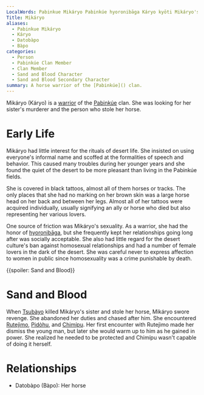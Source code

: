 ```yaml
---
LocalWords: Pabinkue Mikáryo Pabinkúe hyoronibāga Káryo kyōti Mikáryo's Tsubàyo Rutejìmo Pidòhu Chimípu Datobàpo Bàpo
Title: Mikáryo
aliases:
  - Pabinkue Mikáryo
  - Káryo
  - Datobàpo
  - Bàpo
categories:
  - Person
  - Pabinkúe Clan Member
  - Clan Member
  - Sand and Blood Character
  - Sand and Blood Secondary Character
summary: A horse warrior of the [Pabinkúe]() clan.
---
```


Mikáryo (Káryo) is a [warrior](/kyōti-warrior/) of the [Pabinkúe]() clan. She was looking for her sister's murderer and the person who stole her horse.

# Early Life

Mikáryo had little interest for the rituals of desert life. She insisted on using everyone's informal name and scoffed at the formalities of speech and behavior. This caused many troubles during her younger years and she found the quiet of the desert to be more pleasant than living in the Pabinkúe fields.

She is covered in black tattoos, almost all of them horses or tracks. The only places that she had no marking on her brown skin was a large horse head on her back and between her legs. Almost all of her tattoos were acquired individually, usually signifying an ally or horse who died but also representing her various lovers.

One source of friction was Mikáryo's sexuality. As a warrior, she had the honor of [hyoronibāga](), but she frequently kept her relationships going long after was socially acceptable. She also had little regard for the desert culture's ban against homosexual relationships and had a number of female lovers in the dark of the desert. She was careful never to express affection to women in public since homosexuality was a crime punishable by death.

{{spoiler: Sand and Blood}}

# Sand and Blood

When [Tsubàyo]() killed Mikáryo's sister and stole her horse, Mikáryo swore revenge. She abandoned her duties and chased after him. She encountered [Rutejìmo](), [Pidòhu](), and [Chimípu](). Her first encounter with Rutejìmo made her dismiss the young man, but later she would warm up to him as he gained in power. She realized he needed to be protected and Chimípu wasn't capable of doing it herself.

# Relationships

* Datobàpo (Bàpo): Her horse
